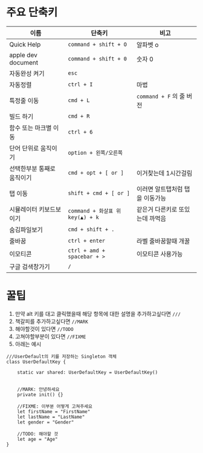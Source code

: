 # 주요 단축키 
| 이름 | 단축키 | 비고  |
| --- | --- | ---|
| Quick Help | `command + shift + O` | 알파벳 o |
| apple dev document | `command + shift + 0` | 숫자 0 |
| 자동완성 켜기 | `esc` |
| 자동정렬  | `ctrl + I `| 마법
| 특정줄 이동 | `cmd + L`   | `command + F` 의 줄 버전
| 빌드 하기 | `cmd + R`|
| 함수 또는 마크별 이동 | `ctrl + 6 `
| 단어 단위로 움직이기 | `option + 왼쪽/오른쪽`
| 선택한부분 통째로 움직이기 | `cmd + opt + [ or ]` | 이거찾는데 1시간걸림 |
| 탭 이동 | `shift + cmd + [ or ]` | 이러면 알트탭처럼 탭을 이동가능 |
| 시뮬레이터 키보드보이기 | `command + 화살표 위 key(▲) + k ` | 같은거 다른키로 또있는데 까먹음 |
| 숨김파일보기 | `cmd + shift + .`| 
| 줄바꿈 | `ctrl + enter` | 라벨 줄바꿈할때 개꿀 |
| 이모티콘 | `ctrl + amd + spacebar + >` | 이모티콘 사용가능 |
| 구글 검색창가기| `/`| 
# 꿀팁

1. 만약 alt 키를 대고 클릭했을때 해당 항목에 대한 설명을 추가하고싶다면 `///`
2. 책갈피를 추가하고싶다면 `//MARK`
3. 해야할것이 있다면 `//TODO`
4. 고쳐야할부분이 있다면 `//FIXME`
5. 아래는 예시

```
///UserDefault의 키를 저장하는 Singleton 객체
class UserDefaultKey {
  
    static var shared: UserDefaultKey = UserDefaultKey()
 

    //MARK: 안녕하세요
    private init() {}
    
    //FIXME: 이부분 어떻게 고쳐주세요
    let firstName = "FirstName"
    let lastName = "LastName"
    let gender = "Gender"

    //TODO: 해야할 것 
    let age = "Age"
}
```